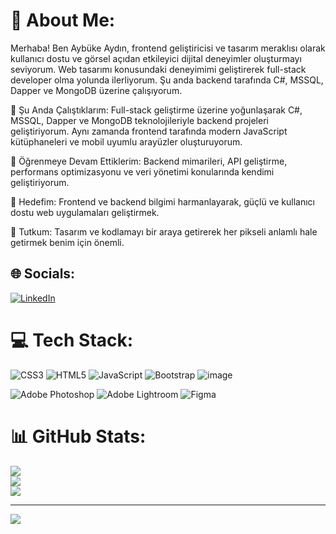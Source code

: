 # 💫 About Me:
Merhaba! Ben Aybüke Aydın, frontend geliştiricisi ve tasarım meraklısı olarak kullanıcı dostu ve görsel açıdan etkileyici dijital deneyimler oluşturmayı seviyorum. Web tasarımı konusundaki deneyimimi geliştirerek full-stack developer olma yolunda ilerliyorum. Şu anda backend tarafında C#, MSSQL, Dapper ve MongoDB üzerine çalışıyorum.

🔭 Şu Anda Çalıştıklarım: Full-stack geliştirme üzerine yoğunlaşarak C#, MSSQL, Dapper ve MongoDB teknolojileriyle backend projeleri geliştiriyorum. Aynı zamanda frontend tarafında modern JavaScript kütüphaneleri ve mobil uyumlu arayüzler oluşturuyorum.

🌱 Öğrenmeye Devam Ettiklerim: Backend mimarileri, API geliştirme, performans optimizasyonu ve veri yönetimi konularında kendimi geliştiriyorum.

🌟 Hedefim: Frontend ve backend bilgimi harmanlayarak, güçlü ve kullanıcı dostu web uygulamaları geliştirmek.

🎨 Tutkum: Tasarım ve kodlamayı bir araya getirerek her pikseli anlamlı hale getirmek benim için önemli.


## 🌐 Socials:
[![LinkedIn](https://img.shields.io/badge/LinkedIn-%230077B5.svg?logo=linkedin&logoColor=white)](https://linkedin.com/in/https://www.linkedin.com/in/ayb%C3%BCke-aydin-568a89240/) 

# 💻 Tech Stack:
![CSS3](https://img.shields.io/badge/css3-%231572B6.svg?style=for-the-badge&logo=css3&logoColor=white) ![HTML5](https://img.shields.io/badge/html5-%23E34F26.svg?style=for-the-badge&logo=html5&logoColor=white) ![JavaScript](https://img.shields.io/badge/javascript-%23323330.svg?style=for-the-badge&logo=javascript&logoColor=%23F7DF1E) ![Bootstrap](https://img.shields.io/badge/bootstrap-%23563D7C.svg?style=for-the-badge&logo=bootstrap&logoColor=white) 
![image](https://github.com/user-attachments/assets/9ef11fe4-2754-40b5-9654-7a18ee02233c)

![Adobe Photoshop](https://img.shields.io/badge/adobephotoshop-%2331A8FF.svg?style=for-the-badge&logo=adobephotoshop&logoColor=white) ![Adobe Lightroom](https://img.shields.io/badge/Adobe%20Lightroom-31A8FF.svg?style=for-the-badge&logo=Adobe%20Lightroom&logoColor=white) 	![Figma](https://img.shields.io/badge/figma-%23F24E1E.svg?style=for-the-badge&logo=figma&logoColor=white)
# 📊 GitHub Stats:
![](https://github-readme-stats.vercel.app/api?username=aybkeydn&theme=dark&hide_border=false&include_all_commits=false&count_private=false)<br/>
![](https://github-readme-streak-stats.herokuapp.com/?user=aybkeydn&theme=dark&hide_border=false)<br/>
![](https://github-readme-stats.vercel.app/api/top-langs/?username=aybkeydn&theme=dark&hide_border=false&include_all_commits=false&count_private=false&layout=compact)

---
[![](https://visitcount.itsvg.in/api?id=aybkeydn&icon=0&color=0)](https://visitcount.itsvg.in)

<!-- Proudly created with GPRM ( https://gprm.itsvg.in ) -->

